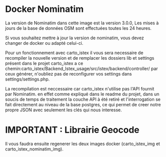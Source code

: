 
# Docker Nominatim


La version de Nominatim dans cette image est la version 3.0.0,
Les mises à jours de la base de données OSM sont effectuées toutes les 24 heures.

Si vous souhaitez mettre à jour la version de nominatim, vous devez changer de docker ou adapté celui-ci.

Pour un fonctionnement avec carto_istex il vous sera necessaire de recompiler la nouvelle version et de remplacer les dossiers lib et settings présent dans le projet carto_istex a ce chemin:carto_istex/Backend_Istex_usage/src/istex/backend/controller/ par ceux générer, n'oubliez pas de reconfigurer vos settings dans settings/settings.php.

La recompilation est neccessaire car carto_istex n'utilise pas l'API fournit par Nominatim.
en effet comme expliqué dans le readme du projet, dans un soucis de temps de traitement la couche API à été retiré et l'interrogation se fait directement au niveau de la base postgres, ce qui permet de creer notre propre JSON avec seulement les clés qui nous interesse.


# IMPORTANT : Librairie Geocode





Il vous faudra ensuite regenerer les deux images docker (carto_istex_img et carto_istex_nominatim_img).




